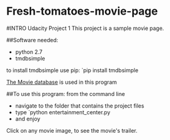 # Fresh-tomatoes-movie-page
#INTRO
Udacity Project 1
This project is a sample movie page. 


##Software needed:
- python 2.7
- tmdbsimple

to install tmdbsimple
use pip:
`pip install tmdbsimple

[The Movie database](https://www.themoviedb.org) is used in this program

##To use this program:
from the command line
- navigate to the folder that contains the project files
- type `python entertainment_center.py
- and enjoy

Click on any movie image, to see the movie's trailer.

 
